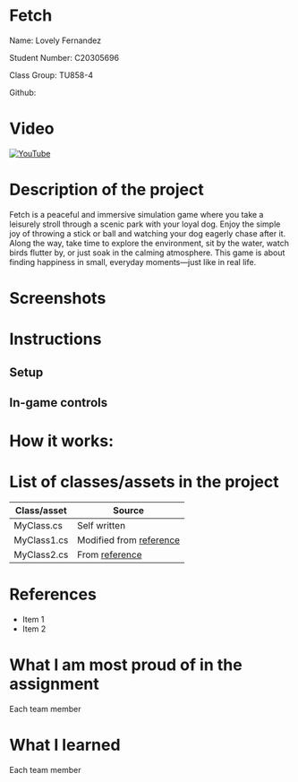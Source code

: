 # Fetch

Name: Lovely Fernandez

Student Number: C20305696

Class Group: TU858-4

Github: 

# Video

[![YouTube](http://img.youtube.com/vi/J2kHSSFA4NU/0.jpg)](https://www.youtube.com/watch?v=J2kHSSFA4NU)

# Description of the project
Fetch is a peaceful and immersive simulation game where you take a leisurely stroll through a scenic park with your loyal dog. Enjoy the simple joy of throwing a stick or ball and watching your dog eagerly chase after it. Along the way, take time to explore the environment, sit by the water, watch birds flutter by, or just soak in the calming atmosphere. This game is about finding happiness in small, everyday moments—just like in real life.

# Screenshots

# Instructions 

## Setup

## In-game controls

# How it works:

# List of classes/assets in the project

| Class/asset | Source |
|-----------|-----------|
| MyClass.cs | Self written |
| MyClass1.cs | Modified from [reference]() |
| MyClass2.cs | From [reference]() |

# References
* Item 1
* Item 2

# What I am most proud of in the assignment

Each team member

# What I learned

Each team member

